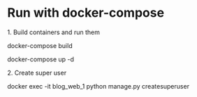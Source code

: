 # Run with docker-compose
<p>1. Build containers and run them</p>
<p>docker-compose build</p>
<p>docker-compose up -d</p>
<p>2. Create super user</p>
<p>docker exec -it blog_web_1 python manage.py createsuperuser</p>
